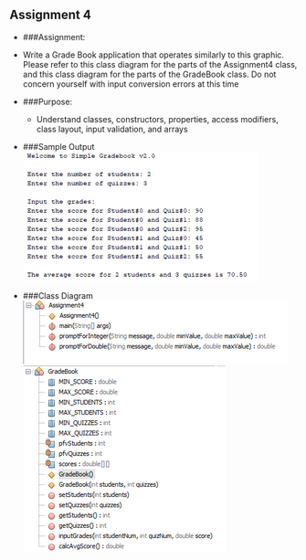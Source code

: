 ## Assignment 4

- ###Assignment: 

 - Write a Grade Book application that operates similarly to this graphic. Please refer to this class diagram for the parts of the Assignment4 class, and this class diagram for the parts of the GradeBook class. Do not concern yourself with input conversion errors at this time

- ###Purpose: 

  - Understand classes, constructors, properties, access modifiers, class layout, input validation, and arrays

- ###Sample Output
	![Mock-Up](./Assignment4a.png)
	

- ###Class Diagram
	![Mock-Up](./Assignment4b.png)
	![Mock-Up](./Assignment4c.png)
